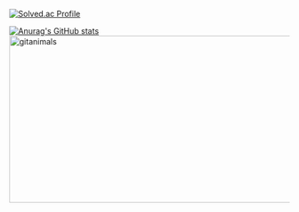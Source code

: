 [![Solved.ac Profile](http://mazassumnida.wtf/api/v2/generate_badge?boj=jinhinjala26)](https://solved.ac/jinhinjala26/)

[![Anurag's GitHub stats](https://github-readme-stats.vercel.app/api?username=coldmans)](https://github.com/anuraghazra/github-readme-stats)
<a href="https://www.gitanimals.org/">
      <img
        src="https://render.gitanimals.org/guilds/669361584026746551/draw"
        width="600"
        height="300"
        alt="gitanimals"
      />
    </a>
